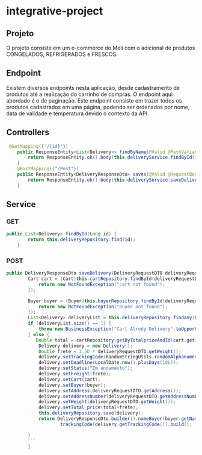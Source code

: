 #   integrative-project

## Projeto
O projeto consiste em um e-commerce do Meli com o adicional de produtos CONGELADOS, REFRIGERADOS e FRESCOS.

## Endpoint
Existem diversos endpoints nesta aplicação, desde cadastramento de produtos até a realização do carrinho de compras. O endpoint aqui abordado é o de paginação.
Este endpoint consiste em trazer todos os produtos cadastrados em uma página, podendo ser ordenados por nome, data de validade e temperatura devido o contexto da API.

## Controllers

```JAVA
 @GetMapping({"/{id}"})
    public ResponseEntity<List<Delivery>> findByName(@Valid @PathVariable Long id) {
        return ResponseEntity.ok().body(this.deliveryService.findById(id));
    }
    @PostMapping({"/Post"})
    public ResponseEntity<DeliveryResponseDto> saves(@Valid @RequestBody DeliveryRequestDTO deliveryDTO) {
        return ResponseEntity.ok().body(this.deliveryService.saveDelivery(deliveryDTO));
    }
```
## Service
### GET
```JAVA
public List<Delivery> findById(Long id) {
        return this.deliveryRepository.find(id);
    }
```
### POST
```JAVA
public DeliveryResponseDto saveDelivery(DeliveryRequestDTO deliveryRequestDTO) {
        Cart cart = (Cart)this.cartRepository.findById(deliveryRequestDTO.getCart_id()).orElseThrow(() -> {
            return new NotFoundException("cart not found");
        });

        Buyer buyer = (Buyer)this.buyerRepository.findById(deliveryRequestDTO.getBuyer_id()).orElseThrow(() -> {
            return new NotFoundException("Buyer not found");
        });
        List<Delivery> deliveryList = this.deliveryRepository.findany(buyer.getId(), cart.getId());
        if (deliveryList.size() == 1) {
            throw new BusinessException("Cart Alredy Delivery".toUpperCase());
        } else {
           Double total = cartRepository.getByTotalpriceAndId(cart.getId());
            Delivery delivery = new Delivery();
            Double frete = 3.5D * deliveryRequestDTO.getWeight();
            delivery.setTrackingCode(RandomStringUtils.randomAlphanumeric(15));
            delivery.setDeadline(LocalDate.now().plusDays(10L));
            delivery.setStatus("Em andamento");
            delivery.setFreight(frete);
            delivery.setCart(cart);
            delivery.setBuyer(buyer);
            delivery.setAddress(deliveryRequestDTO.getAddress());
            delivery.setAddressNumber(deliveryRequestDTO.getAddressNumber());
            delivery.setWeight(deliveryRequestDTO.getWeight());
            delivery.setTotal_price(total+frete);
            this.deliveryRepository.save(delivery);
            return DeliveryResponseDto.builder().nameBuyer(buyer.getName()).status_delivery(delivery.getStatus()).cart_id(cart.getId()).
                    trackingCode(delivery.getTrackingCode()).build();

        }
        ```
        }
